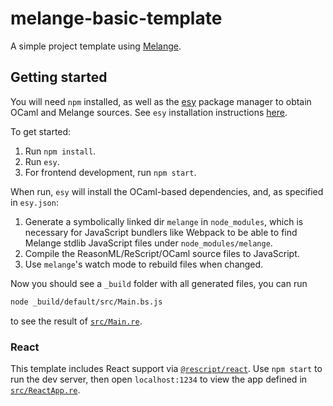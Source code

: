 # melange-basic-template

A simple project template using [Melange](https://github.com/melange-re/melange).

## Getting started

You will need `npm` installed, as well as the [esy](https://esy.sh) package
manager to obtain OCaml and Melange sources. See `esy` installation instructions
[here](https://esy.sh/docs/en/getting-started.html#install-esy).

To get started:

1. Run `npm install`.
2. Run `esy`.
3. For frontend development, run `npm start`.

When run, `esy` will install the OCaml-based dependencies, and, as specified in
`esy.json`:

1. Generate a symbolically linked dir `melange` in `node_modules`, which is
   necessary for JavaScript bundlers like Webpack to be able to find Melange
   stdlib JavaScript files under `node_modules/melange`.
2. Compile the ReasonML/ReScript/OCaml source files to JavaScript.
3. Use `melange`'s watch mode to rebuild files when changed.

Now you should see a `_build` folder with all generated files, you can run

```bash
node _build/default/src/Main.bs.js
```

to see the result of [`src/Main.re`](src/Main.re).

### React

This template includes React support via
[`@rescript/react`](https://github.com/rescript-lang/rescript-react). Use `npm start` to run the dev server, then open `localhost:1234` to view the app defined
in [`src/ReactApp.re`](src/ReactApp.re).
